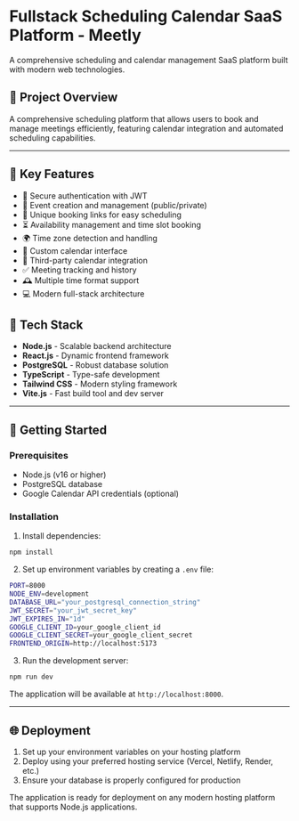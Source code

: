 # Fullstack Scheduling Calendar SaaS Platform - Meetly

A comprehensive scheduling and calendar management SaaS platform built with modern web technologies.

## 📌 Project Overview

A comprehensive scheduling platform that allows users to book and manage meetings efficiently, featuring calendar integration and automated scheduling capabilities.

---

## 🌟 Key Features

- 🔑 Secure authentication with JWT
- 📅 Event creation and management (public/private)
- 🔗 Unique booking links for easy scheduling
- ⏳ Availability management and time slot booking
- 🌍 Time zone detection and handling
- 📆 Custom calendar interface
- 🔄 Third-party calendar integration
- ✅ Meeting tracking and history
- 🕰️ Multiple time format support
- 💻 Modern full-stack architecture

## 🚀 Tech Stack

- **Node.js** - Scalable backend architecture
- **React.js** - Dynamic frontend framework
- **PostgreSQL** - Robust database solution
- **TypeScript** - Type-safe development
- **Tailwind CSS** - Modern styling framework
- **Vite.js** - Fast build tool and dev server

---

## 🔄 Getting Started

### Prerequisites

- Node.js (v16 or higher)
- PostgreSQL database
- Google Calendar API credentials (optional)

### Installation

1. Install dependencies:
```bash
npm install
```

2. Set up environment variables by creating a `.env` file:
```bash
PORT=8000
NODE_ENV=development
DATABASE_URL="your_postgresql_connection_string"
JWT_SECRET="your_jwt_secret_key"
JWT_EXPIRES_IN="1d"
GOOGLE_CLIENT_ID=your_google_client_id
GOOGLE_CLIENT_SECRET=your_google_client_secret
FRONTEND_ORIGIN=http://localhost:5173
```

3. Run the development server:
```bash
npm run dev
```

The application will be available at `http://localhost:8000`.

---

## 🌐 Deployment

1. Set up your environment variables on your hosting platform
2. Deploy using your preferred hosting service (Vercel, Netlify, Render, etc.)
3. Ensure your database is properly configured for production

The application is ready for deployment on any modern hosting platform that supports Node.js applications.
